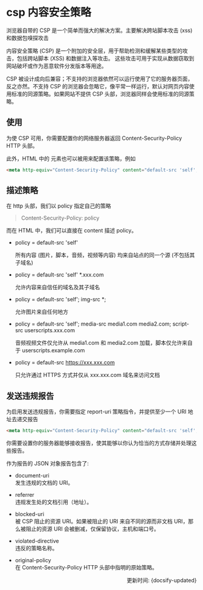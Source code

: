 # csp 内容安全策略

浏览器自带的 CSP 是一个简单而强大的解决方案。主要解决跨站脚本攻击 (xss) 和数据包嗅探攻击

内容安全策略 (CSP)  是一个附加的安全层，用于帮助检测和缓解某些类型的攻击，包括跨站脚本 (XSS) 和数据注入等攻击。 这些攻击可用于实现从数据窃取到网站破坏或作为恶意软件分发版本等用途。

CSP 被设计成向后兼容；不支持的浏览器依然可以运行使用了它的服务器页面，反之亦然。不支持 CSP 的浏览器会忽略它，像平常一样运行，默认对网页内容使用标准的同源策略。如果网站不提供 CSP 头部，浏览器同样会使用标准的同源策略。

## 使用

为使 CSP 可用，你需要配置你的网络服务器返回  Content-Security-Policy  HTTP 头部。

此外，HTML 中的 <meta> 元素也可以被用来配置该策略，例如

```html
<meta http-equiv="Content-Security-Policy" content="default-src 'self'; img-src https://*; child-src 'none';">
```

## 描述策略

在 http 头部，我们以 policy 指定自己的策略

> Content-Security-Policy: policy

而在 HTML 中，我们可以直接在 content 描述 policy。

- policy = default-src 'self'   

  所有内容 (图片，脚本，音频，视频等内容) 均来自站点的同一个源 (不包括其子域名)

- policy = default-src 'self' *.xxx.com

  允许内容来自信任的域名及其子域名
  
- policy = default-src 'self'; img-src *;  
  
  允许图片来自任何地方

- policy = default-src 'self'; media-src media1.com media2.com; script-src userscripts.xxx.com  
  
  音频视频文件仅允许从 media1.com 和 media2.com 加载，脚本仅允许来自于 userscripts.example.com

- policy = default-src https://xxx.xxx.com
  
  只允许通过 HTTPS 方式并仅从 xxx.xxx.com 域名来访问文档


## 发送违规报告

为启用发送违规报告，你需要指定 report-uri 策略指令，并提供至少一个 URI 地址去递交报告

```html
<meta http-equiv="Content-Security-Policy" content="default-src 'self'; report-uri http://reportcollector.example.com/collector.cgi;">
```
你需要设置你的服务器能够接收报告，使其能够以你认为恰当的方式存储并处理这些报告。

作为报告的 JSON 对象报告包含了:

- document-uri   
  发生违规的文档的 URI。
  
- referrer   
  违规发生处的文档引用（地址）。

- blocked-uri   
  被 CSP 阻止的资源 URI。如果被阻止的 URI 来自不同的源而非文档 URI，那么被阻止的资源 URI 会被删减，仅保留协议，主机和端口号。

- violated-directive   
  违反的策略名称。
  
- original-policy   
  在 Content-Security-Policy HTTP 头部中指明的原始策略。

<div style="float: right">更新时间: {docsify-updated}</div>
